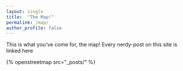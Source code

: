 ```yaml
---
layout: single
title:  "The Map!"
permalink: /map/
author_profile: false
---
```


This is what you've come for, the map! Every nerdy-post on this site is linked here

{% openstreetmap src="_posts/" %}
